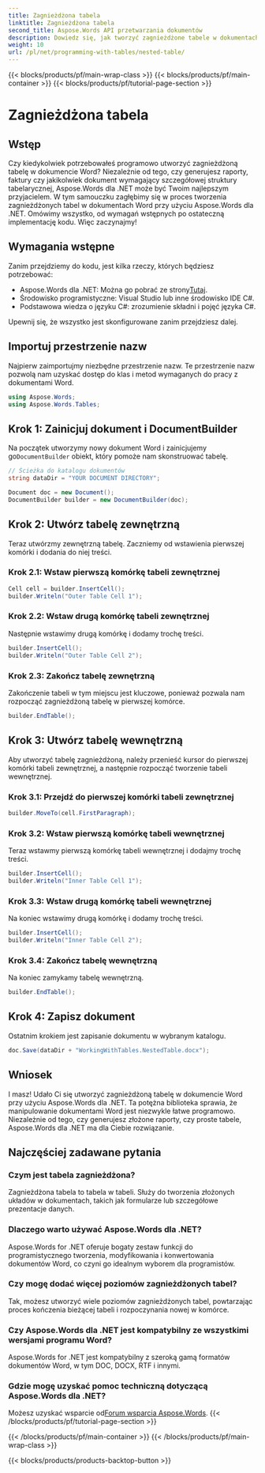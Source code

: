 ```yaml
---
title: Zagnieżdżona tabela
linktitle: Zagnieżdżona tabela
second_title: Aspose.Words API przetwarzania dokumentów
description: Dowiedz się, jak tworzyć zagnieżdżone tabele w dokumentach Worda przy użyciu Aspose.Words dla .NET z naszym przewodnikiem. Idealne do generowania złożonych układów dokumentów programowo.
weight: 10
url: /pl/net/programming-with-tables/nested-table/
---
```


{{< blocks/products/pf/main-wrap-class >}}
{{< blocks/products/pf/main-container >}}
{{< blocks/products/pf/tutorial-page-section >}}

# Zagnieżdżona tabela

## Wstęp

Czy kiedykolwiek potrzebowałeś programowo utworzyć zagnieżdżoną tabelę w dokumencie Word? Niezależnie od tego, czy generujesz raporty, faktury czy jakikolwiek dokument wymagający szczegółowej struktury tabelarycznej, Aspose.Words dla .NET może być Twoim najlepszym przyjacielem. W tym samouczku zagłębimy się w proces tworzenia zagnieżdżonych tabel w dokumentach Word przy użyciu Aspose.Words dla .NET. Omówimy wszystko, od wymagań wstępnych po ostateczną implementację kodu. Więc zaczynajmy!

## Wymagania wstępne

Zanim przejdziemy do kodu, jest kilka rzeczy, których będziesz potrzebować:

-  Aspose.Words dla .NET: Można go pobrać ze strony[Tutaj](https://releases.aspose.com/words/net/).
- Środowisko programistyczne: Visual Studio lub inne środowisko IDE C#.
- Podstawowa wiedza o języku C#: zrozumienie składni i pojęć języka C#.

Upewnij się, że wszystko jest skonfigurowane zanim przejdziesz dalej.

## Importuj przestrzenie nazw

Najpierw zaimportujmy niezbędne przestrzenie nazw. Te przestrzenie nazw pozwolą nam uzyskać dostęp do klas i metod wymaganych do pracy z dokumentami Word.

```csharp
using Aspose.Words;
using Aspose.Words.Tables;
```

## Krok 1: Zainicjuj dokument i DocumentBuilder

 Na początek utworzymy nowy dokument Word i zainicjujemy go`DocumentBuilder` obiekt, który pomoże nam skonstruować tabelę.

```csharp
// Ścieżka do katalogu dokumentów
string dataDir = "YOUR DOCUMENT DIRECTORY";

Document doc = new Document();
DocumentBuilder builder = new DocumentBuilder(doc);
```

## Krok 2: Utwórz tabelę zewnętrzną

Teraz utwórzmy zewnętrzną tabelę. Zaczniemy od wstawienia pierwszej komórki i dodania do niej treści.

### Krok 2.1: Wstaw pierwszą komórkę tabeli zewnętrznej

```csharp
Cell cell = builder.InsertCell();
builder.Writeln("Outer Table Cell 1");
```

### Krok 2.2: Wstaw drugą komórkę tabeli zewnętrznej

Następnie wstawimy drugą komórkę i dodamy trochę treści.

```csharp
builder.InsertCell();
builder.Writeln("Outer Table Cell 2");
```

### Krok 2.3: Zakończ tabelę zewnętrzną

Zakończenie tabeli w tym miejscu jest kluczowe, ponieważ pozwala nam rozpocząć zagnieżdżoną tabelę w pierwszej komórce.

```csharp
builder.EndTable();
```

## Krok 3: Utwórz tabelę wewnętrzną

Aby utworzyć tabelę zagnieżdżoną, należy przenieść kursor do pierwszej komórki tabeli zewnętrznej, a następnie rozpocząć tworzenie tabeli wewnętrznej.

### Krok 3.1: Przejdź do pierwszej komórki tabeli zewnętrznej

```csharp
builder.MoveTo(cell.FirstParagraph);
```

### Krok 3.2: Wstaw pierwszą komórkę tabeli wewnętrznej

Teraz wstawmy pierwszą komórkę tabeli wewnętrznej i dodajmy trochę treści.

```csharp
builder.InsertCell();
builder.Writeln("Inner Table Cell 1");
```

### Krok 3.3: Wstaw drugą komórkę tabeli wewnętrznej

Na koniec wstawimy drugą komórkę i dodamy trochę treści.

```csharp
builder.InsertCell();
builder.Writeln("Inner Table Cell 2");
```

### Krok 3.4: Zakończ tabelę wewnętrzną

Na koniec zamykamy tabelę wewnętrzną.

```csharp
builder.EndTable();
```

## Krok 4: Zapisz dokument

Ostatnim krokiem jest zapisanie dokumentu w wybranym katalogu.

```csharp
doc.Save(dataDir + "WorkingWithTables.NestedTable.docx");
```

## Wniosek

I masz! Udało Ci się utworzyć zagnieżdżoną tabelę w dokumencie Word przy użyciu Aspose.Words dla .NET. Ta potężna biblioteka sprawia, że manipulowanie dokumentami Word jest niezwykle łatwe programowo. Niezależnie od tego, czy generujesz złożone raporty, czy proste tabele, Aspose.Words dla .NET ma dla Ciebie rozwiązanie.

## Najczęściej zadawane pytania

### Czym jest tabela zagnieżdżona?

Zagnieżdżona tabela to tabela w tabeli. Służy do tworzenia złożonych układów w dokumentach, takich jak formularze lub szczegółowe prezentacje danych.

### Dlaczego warto używać Aspose.Words dla .NET?

Aspose.Words for .NET oferuje bogaty zestaw funkcji do programistycznego tworzenia, modyfikowania i konwertowania dokumentów Word, co czyni go idealnym wyborem dla programistów.

### Czy mogę dodać więcej poziomów zagnieżdżonych tabel?

Tak, możesz utworzyć wiele poziomów zagnieżdżonych tabel, powtarzając proces kończenia bieżącej tabeli i rozpoczynania nowej w komórce.

### Czy Aspose.Words dla .NET jest kompatybilny ze wszystkimi wersjami programu Word?

Aspose.Words for .NET jest kompatybilny z szeroką gamą formatów dokumentów Word, w tym DOC, DOCX, RTF i innymi.

### Gdzie mogę uzyskać pomoc techniczną dotyczącą Aspose.Words dla .NET?

 Możesz uzyskać wsparcie od[Forum wsparcia Aspose.Words](https://forum.aspose.com/c/words/8).
{{< /blocks/products/pf/tutorial-page-section >}}

{{< /blocks/products/pf/main-container >}}
{{< /blocks/products/pf/main-wrap-class >}}

{{< blocks/products/products-backtop-button >}}
